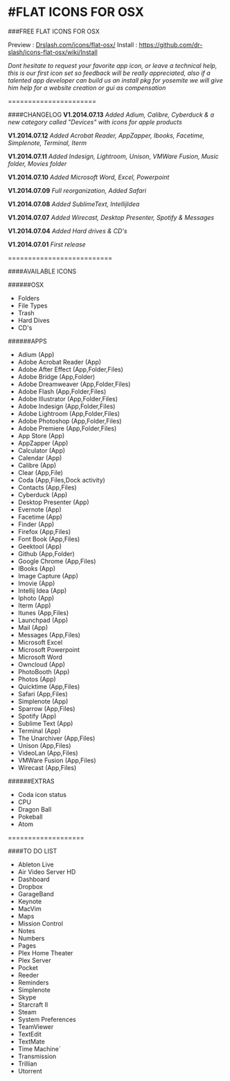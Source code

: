 #FLAT ICONS FOR OSX
======================
###FREE FLAT ICONS FOR OSX

Preview : [Drslash.com/icons/flat-osx/](http://drslash.com/icons/flat-osx/)
Install : https://github.com/dr-slash/icons-flat-osx/wiki/Install

*Dont hesitate to request your favorite app icon, or leave a technical help, this is our first icon set so feedback will be really appreciated, also if a talented app developer can build us an install pkg for yosemite we will give him help for a website creation or gui as compensation*

======================

####CHANGELOG
**V1.2014.07.13**
*Added Adium, Calibre, Cyberduck & a new category called "Devices" with icons for apple products*

**V1.2014.07.12**
*Added Acrobat Reader, AppZapper, Ibooks, Facetime, Simplenote, Terminal, Iterm*

**V1.2014.07.11**
*Added Indesign, Lightroom, Unison, VMWare Fusion, Music folder, Movies folder*

**V1.2014.07.10**
*Added Microsoft Word, Excel, Powerpoint*

**V1.2014.07.09**
*Full reorganization, Added Safari*

**V1.2014.07.08**
*Added SublimeText, IntellijIdea*

**V1.2014.07.07**
*Added Wirecast, Desktop Presenter, Spotify & Messages*

**V1.2014.07.04**
*Added Hard drives & CD's*

**V1.2014.07.01**
*First release*

==========================

####AVAILABLE ICONS

######OSX
* Folders
* File Types
* Trash
* Hard Dives
* CD's

######APPS
* Adium (App)
* Adobe Acrobat Reader (App)
* Adobe After Effect (App,Folder,Files)
* Adobe Bridge (App,Folder)
* Adobe Dreamweaver (App,Folder,Files)
* Adobe Flash (App,Folder,Files)
* Adobe Illustrator (App,Folder,Files)
* Adobe Indesign (App,Folder,Files)
* Adobe Lightroom (App,Folder,Files)
* Adobe Photoshop (App,Folder,Files)
* Adobe Premiere (App,Folder,Files)
* App Store (App)
* AppZapper (App)
* Calculator (App)
* Calendar (App)
* Calibre (App)
* Clear (App,File)
* Coda (App,Files,Dock activity)
* Contacts (App,Files)
* Cyberduck (App)
* Desktop Presenter (App)
* Evernote (App)
* Facetime (App)
* Finder (App)
* Firefox (App,Files)
* Font Book (App,Files)
* Geektool (App)
* Github (App,Folder)
* Google Chrome (App,Files)
* IBooks (App)
* Image Capture (App)
* Imovie (App)
* Intellij Idea (App)
* Iphoto (App)
* Iterm (App)
* Itunes (App,Files)
* Launchpad (App)
* Mail (App)
* Messages (App,Files)
* Microsoft Excel
* Microsoft Powerpoint
* Microsoft Word
* Owncloud (App)
* PhotoBooth (App)
* Photos (App)
* Quicktime (App,Files)
* Safari (App,Files)
* Simplenote (App)
* Sparrow (App,Files)
* Spotify (App)
* Sublime Text (App)
* Terminal (App)
* The Unarchiver (App,Files)
* Unison (App,Files)
* VideoLan (App,Files)
* VMWare Fusion (App,Files)
* Wirecast (App,Files)

######EXTRAS
* Coda icon status
* CPU
* Dragon Ball
* Pokeball
* Atom

===================

####TO DO LIST
* Ableton Live
* Air Video Server HD
* Dashboard
* Dropbox
* GarageBand
* Keynote
* MacVim
* Maps
* Mission Control
* Notes
* Numbers
* Pages
* Plex Home Theater
* Plex Server
* Pocket
* Reeder
* Reminders
* Simplenote
* Skype
* Starcraft II
* Steam
* System Preferences
* TeamViewer
* TextEdit
* TextMate
* Time Machine`
* Transmission
* Trillian
* Utorrent
